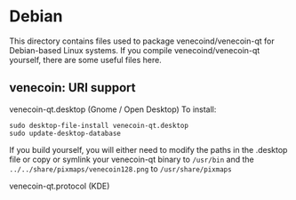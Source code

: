 
Debian
====================
This directory contains files used to package venecoind/venecoin-qt
for Debian-based Linux systems. If you compile venecoind/venecoin-qt yourself, there are some useful files here.

## venecoin: URI support ##


venecoin-qt.desktop  (Gnome / Open Desktop)
To install:

	sudo desktop-file-install venecoin-qt.desktop
	sudo update-desktop-database

If you build yourself, you will either need to modify the paths in
the .desktop file or copy or symlink your venecoin-qt binary to `/usr/bin`
and the `../../share/pixmaps/venecoin128.png` to `/usr/share/pixmaps`

venecoin-qt.protocol (KDE)


